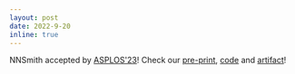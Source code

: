```yaml
---
layout: post
date: 2022-9-20
inline: true
---
```


NNSmith accepted by [ASPLOS'23](https://asplos-conference.org/)! Check our [pre-print](https://arxiv.org/abs/2207.13066), [code](https://github.com/ise-uiuc/nnsmith) and [artifact](https://nnsmith-asplos.rtfd.io)!
